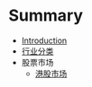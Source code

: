 # Summary

* [Introduction](README.md)
* [行业分类](chapter/行业分类.md)
* 股票市场
  * [港股市场](chapter/港股市场.md)

